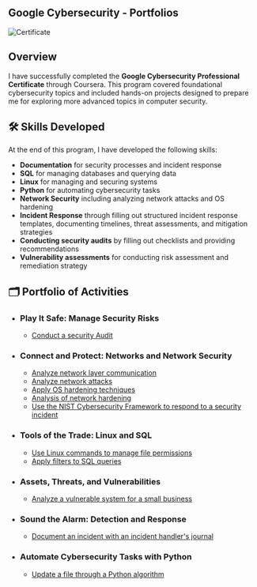 ## Google Cybersecurity - Portfolios

<img src="https://s3.amazonaws.com/coursera_assets/meta_images/generated/CERTIFICATE_LANDING_PAGE/CERTIFICATE_LANDING_PAGE~2LH1INNISPX8/CERTIFICATE_LANDING_PAGE~2LH1INNISPX8.jpeg" alt="Certificate">

## Overview

I have successfully completed the **Google Cybersecurity Professional Certificate** through Coursera. This program covered foundational cybersecurity topics and included hands-on projects designed to prepare me for exploring more advanced topics in computer security.

## 🛠️ Skills Developed
At the end of this program, I have developed the following skills:

- **Documentation** for security processes and incident response
- **SQL** for managing databases and querying data
- **Linux** for managing and securing systems
- **Python** for automating cybersecurity tasks
- **Network Security** including analyzing network attacks and OS hardening
- **Incident Response** through filling out structured incident response templates, documenting timelines, threat assessments, and mitigation strategies
- **Conducting security audits** by filling out checklists and providing recommendations
- **Vulnerability assessments** for conducting risk assessment and remediation strategy

## 🗂️ Portfolio of Activities
- ### Play It Safe: Manage Security Risks
  -  [Conduct a security Audit](https://github.com/kevin-tran-tech/Google-Cybersecurity/tree/main/Conduct%20a%20security%20audit)
- ### Connect and Protect: Networks and Network Security
  - [Analyze network layer communication](https://github.com/kevin-tran-tech/Google-Cybersecurity/tree/main/Analyze%20network%20layer%20communication)
  - [Analyze network attacks](https://github.com/kevin-tran-tech/Google-Cybersecurity/tree/main/Analyze%20network%20attacks)
  - [Apply OS hardening techniques](https://github.com/kevin-tran-tech/Google-Cybersecurity/tree/main/Apply%20OS%20hardening%20techniques)
  - [Analysis of network hardening](https://github.com/kevin-tran-tech/Google-Cybersecurity/tree/main/Analysis%20of%20network%20hardening)
  - [Use the NIST Cybersecurity Framework to respond to a security incident](https://github.com/kevin-tran-tech/Google-Cybersecurity/tree/main/Use%20the%20NIST%20Cybersecurity%20Framework%20to%20respond%20to%20a%20security%20incident)
- ### Tools of the Trade: Linux and SQL
  - [Use Linux commands to manage file permissions](https://github.com/kevin-tran-tech/Google-Cybersecurity/tree/main/Use%20Linux%20commands%20to%20manage%20file%20permissions)
  - [Apply filters to SQL queries](https://github.com/kevin-tran-tech/Google-Cybersecurity/tree/main/Apply%20filters%20to%20SQL%20queries)
- ### Assets, Threats, and Vulnerabilities
  - [Analyze a vulnerable system for a small business](https://github.com/kevin-tran-tech/Google-Cybersecurity/tree/main/Analyze%20a%20vulnerable%20system%20for%20a%20small%20business)
- ### Sound the Alarm: Detection and Response
  - [Document an incident with an incident handler's journal](https://github.com/kevin-tran-tech/Google-Cybersecurity/tree/main/Document%20an%20incident%20with%20an%20incident%20handler's%20journal)
- ### Automate Cybersecurity Tasks with Python
  - [Update a file through a Python algorithm](https://github.com/kevin-tran-tech/Google-Cybersecurity/tree/main/Update%20a%20file%20through%20a%20Python%20algorithm)


